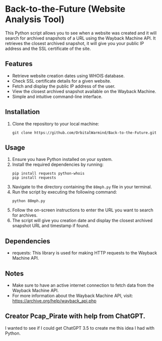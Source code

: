 # Back-to-the-Future (Website Analysis Tool)

This Python script allows you to see when a website was created and it will search for archived snapshots of a URL using the Wayback Machine API. It retrieves the closest archived snapshot, it will give you your public IP address and the SSL certificate of the site.

## Features

- Retrieve website creation dates using WHOIS database.
- Check SSL certificate details for a given website.
- Fetch and display the public IP address of the user.
- View the closest archived snapshot available on the Wayback Machine.
- Simple and intuitive command-line interface.

## Installation
1. Clone the repository to your local machine:
    ```
    git clone https://github.com/OrbitalWarmind/Back-to-the-Future.git
    ```
## Usage

1. Ensure you have Python installed on your system.
2. Install the required dependencies by running:
    ```
    pip install requests python-whois
    pip install requests
    ```
3. Navigate to the directory containing the `88mph.py` file in your terminal.
4. Run the script by executing the following command:
    ```
    python 88mph.py
    ```
5. Follow the on-screen instructions to enter the URL you want to search for archives.
6. The script will give you creation date and display the closest archived snapshot URL and timestamp if found.

## Dependencies

- requests: This library is used for making HTTP requests to the Wayback Machine API.

## Notes
- Make sure to have an active internet connection to fetch data from the Wayback Machine API.
- For more information about the Wayback Machine API, visit: https://archive.org/help/wayback_api.php
## Creator Pcap_Pirate with help from ChatGPT.
I wanted to see if I could get ChatGPT 3.5 to create me this idea I had with Python.
